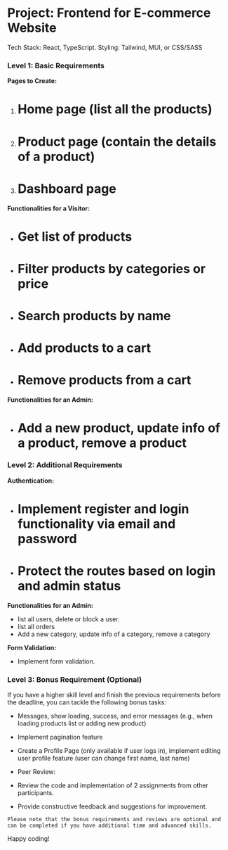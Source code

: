 # Project: Frontend for E-commerce Website

Tech Stack: React, TypeScript. Styling: Tailwind, MUI, or CSS/SASS

### Level 1: Basic Requirements

**Pages to Create:**

1. # Home page (list all the products)
2. # Product page (contain the details of a product)
3. # Dashboard page

**Functionalities for a Visitor:**

- # Get list of products
- # Filter products by categories or price
- # Search products by name
- # Add products to a cart
- # Remove products from a cart

**Functionalities for an Admin:**

- # Add a new product, update info of a product, remove a product

### Level 2: Additional Requirements

**Authentication:**

- # Implement register and login functionality via email and password
- # Protect the routes based on login and admin status

**Functionalities for an Admin:**

- list all users, delete or block a user.
- list all orders
- Add a new category, update info of a category, remove a category

**Form Validation:**

- Implement form validation.

### Level 3: Bonus Requirement (Optional)

If you have a higher skill level and finish the previous requirements before the deadline, you can tackle the following bonus tasks:

- Messages, show loading, success, and error messages (e.g., when loading products list or adding new product)
- Implement pagination feature
- Create a Profile Page (only available if user logs in), implement editing user profile feature (user can change first name, last name)

- Peer Review:
- Review the code and implementation of 2 assignments from other participants.
- Provide constructive feedback and suggestions for improvement.

`Please note that the bonus requirements and reviews are optional and can be completed if you have additional time and advanced skills.`

Happy coding!

